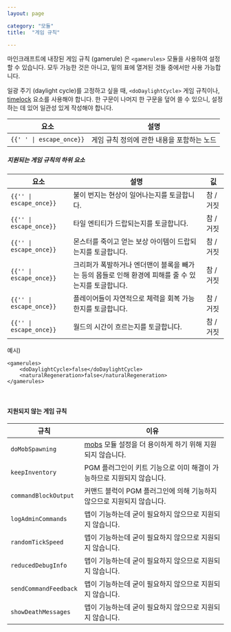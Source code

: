 ```yaml
---
layout: page

category: "모듈"
title:  "게임 규칙"

---
```


마인크래프트에 내장된 게임 규칙 (gamerule) 은 `<gamerules>` 모듈을 사용하여 설정할 수 있습니다. 모두 가능한 것은 아니고, 밑의 표에 열겨된 것들 중에서만 사용 가능합니다.

일광 주기 (daylight cycle)를 고정하고 싶을 때, `<doDaylightCycle>` 게임 규칙이나, [timelock](/modules/other_settings#timelock) 요소를 사용해야 합니다. 한 구문이 나머지 한 구문을 덮어 쓸 수 있으니, 설정하는 데 있어 일관성 있게 작성해야 합니다.

<div class='table-responsive'>
  <table class='table table-striped table-condensed'>
    <thead>
      <tr>
        <th>요소</th>
        <th>설명</th>
      </tr>
    </thead>
    <tbody>
      <tr>
        <td>
          <span class='highlight'>
            <code>{{'<gamerules> </gamerules>' | escape_once}}</code>
          </span>
        </td>
        <td>게임 규칙 정의에 관한 내용을 포함하는 노드</td>
      </tr>
    </tbody>
  </table>
</div>
<h5>지원되는 게임 규칙의 하위 요소</h5>
<div class='table-responsive'>
  <table class='table table-striped table-condensed'>
    <thead>
      <tr>
        <th>요소</th>
        <th>설명</th>
        <th>깂</th>
      </tr>
    </thead>
    <tbody>
      <tr>
        <td>
          <span class='highlight'>
            <code>{{'<doFireTick>' | escape_once}}</code>
          </span>
        </td>
        <td>불이 번지는 현상이 일어나는지를 토글합니다.</td>
        <td>
          <span class='label label-primary'>참 / 거짓</span>
        </td>
      </tr>
      <tr>
        <td>
          <span class='highlight'>
            <code>{{'<doTileDrops>' | escape_once}}</code>
          </span>
        </td>
        <td>타일 엔티티가 드랍되는지를 토글합니다.</td>
        <td>
          <span class='label label-primary'>참 / 거짓</span>
        </td>
      </tr>
      <tr>
        <td>
          <span class='highlight'>
            <code>{{'<doMobLoot>' | escape_once}}</code>
          </span>
        </td>
        <td>몬스터를 죽이고 얻는 보상 아이템이 드랍되는지를 토글합니다.</td>
        <td>
          <span class='label label-primary'>참 / 거짓</span>
        </td>
      </tr>
      <tr>
        <td>
          <span class='highlight'>
            <code>{{'<mobGriefing>' | escape_once}}</code>
          </span>
        </td>
        <td>크리퍼가 폭발하거나 엔더맨이 블록을 빼가는 등의 몹들로 인해 환경에 피해를 줄 수 있는지를 토글합니다.</td>
        <td>
          <span class='label label-primary'>참 / 거짓</span>
        </td>
      </tr>
      <tr>
        <td>
          <span class='highlight'>
            <code>{{'<naturalRegeneration>' | escape_once}}</code>
          </span>
        </td>
        <td>플레이어들이 자연적으로 체력을 회복 가능한지를 토글합니다.</td>
        <td>
          <span class='label label-primary'>참 / 거짓</span>
        </td>
      </tr>
      <tr>
        <td>
          <span class='highlight'>
            <code>{{'<doDaylightCycle>' | escape_once}}</code>
          </span>
        </td>
        <td>월드의 시간이 흐르는지를 토글합니다.</td>
        <td>
          <span class='label label-primary'>참 / 거짓</span>
        </td>
      </tr>
    </tbody>
  </table>
</div>

예시)

    <gamerules>
        <doDaylightCycle>false</doDaylightCycle>
        <naturalRegeneration>false</naturalRegeneration>
    </gamerules>


<br/>

#### 지원되지 않는 게임 규칙

<div class='table-responsive'>
  <table class='table table-striped table-condensed'>
    <thead>
      <tr>
        <th>규칙</th>
        <th>이유</th>
      </tr>
    </thead>
    <tbody>
      <tr>
        <td>
          <code>doMobSpawning</code>
        </td>
        <td>
          <a href='/modules/mobs'>mobs</a>
          모듈 설정을 더 용이하게 하기 위해 지원되지 않습니다.
        </td>
      </tr>
      <tr>
        <td>
          <code>keepInventory</code>
        </td>
        <td>PGM 플러그인이 키트 기능으로 이미 해결이 가능하므로 지원되지 않습니다.</td>
      </tr>
      <tr>
        <td>
          <code>commandBlockOutput</code>
        </td>
        <td>커맨드 블럭이 PGM 플러그인에 의해 기능하지 않으므로 지원되지 않습니다.</td>
      </tr>
      <tr>
        <td>
          <code>logAdminCommands</code>
        </td>
        <td>맵이 기능하는데 굳이 필요하지 않으므로 지원되지 않습니다.</td>
      </tr>
      <tr>
        <td>
          <code>randomTickSpeed</code>
        </td>
        <td>맵이 기능하는데 굳이 필요하지 않으므로 지원되지 않습니다.</td>
      </tr>
      <tr>
        <td>
          <code>reducedDebugInfo</code>
        </td>
        <td>맵이 기능하는데 굳이 필요하지 않으므로 지원되지 않습니다.</td>
      </tr>
      <tr>
        <td>
          <code>sendCommandFeedback</code>
        </td>
        <td>맵이 기능하는데 굳이 필요하지 않으므로 지원되지 않습니다.</td>
      </tr>
      <tr>
        <td>
          <code>showDeathMessages</code>
        </td>
        <td>맵이 기능하는데 굳이 필요하지 않으므로 지원되지 않습니다.</td>
      </tr>
    </tbody>
  </table>
</div>
